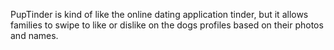 PupTinder is kind of like the online dating application tinder, but it allows families to swipe to like or dislike on the dogs profiles based on their photos and names.

